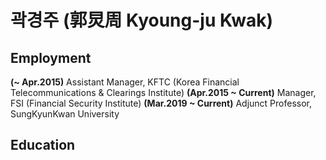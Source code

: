 # 곽경주 (郭炅周 Kyoung-ju Kwak)

## Employment

**(~ Apr.2015)** Assistant Manager, KFTC (Korea Financial Telecommunications & Clearings Institute)
**(Apr.2015 ~ Current)** Manager, FSI (Financial Security Institute)
**(Mar.2019 ~ Current)** Adjunct Professor, SungKyunKwan University

## Education
